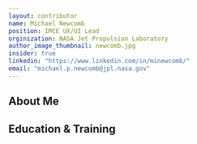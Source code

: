 ```yaml
---
layout: contributor
name: Michael Newcomb
position: IMCE UX/UI Lead
orginization: NASA Jet Propulsion Laboratory
author_image_thumbnail: newcomb.jpg
insider: true
linkedin: "https://www.linkedin.com/in/minewcomb/"
email: "michael.p.newcomb@jpl.nasa.gov"
---
```


## About Me

## Education & Training
